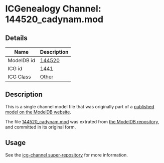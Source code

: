 # ICGenealogy Channel: 144520\_cadynam.mod

## Details

Name | Description
---- | -----------
ModelDB id | [144520](http://senselab.med.yale.edu/ModelDB/ShowModel.cshtml?model=144520)
ICG id | [1441](http://icg.neurotheory.ox.ac.uk/channels/other/1441)
ICG Class | [Other](http://icg.neurotheory.ox.ac.uk/channels/other)

## Description

This is a single channel model file that was originally part of a [published model on the ModelDB website](http://senselab.med.yale.edu/mModelDB/ShowModel.cshtml?model=144520).

The file [144520\_cadynam.mod](144520_cadynam.mod) was extrated from [the ModelDB repository](http://senselab.med.yale.edu/ModelDB/ShowModel.cshtml?model=144520), and committed in its original form.

## Usage

See the [icg-channel super-repository](https://github.com/icgenealogy/icg-channels) for more information.